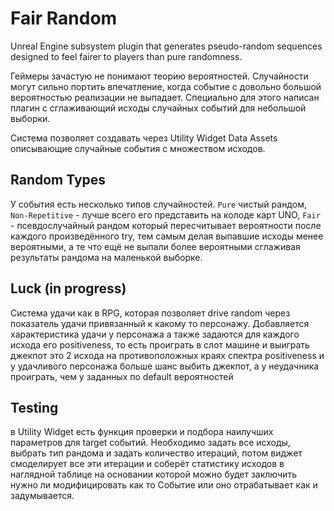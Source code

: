 # Fair Random
Unreal Engine subsystem plugin that generates pseudo-random sequences designed to feel fairer to players than pure randomness.

Геймеры зачастую не понимают теорию вероятностей. Случайности могут сильно портить впечатление, когда событие с довольно большой вероятностью реализации не выпадает. Специально для этого написан плагин с сглаживающий исходы случайных событий для небольшой выборки.

Система позволяет создавать через Utility Widget Data Assets описывающие случайные события с множеством исходов. 

## Random Types

У события есть несколько типов случайностей. `Pure` чистый рандом, `Non-Repetitive` - лучше всего его представить на колоде карт UNO,   `Fair` - псевдослучайный рандом который пересчитывает вероятности после каждого произведённого try, тем самым делая выпавшие исходы менее вероятными, а те что ещё не выпали более вероятными сглаживая результаты рандома на маленькой выборке.

## Luck (in progress)
Система удачи как в RPG, которая позволяет drive random через показатель удачи привязанный к какому то персонажу. Добавляется характеристика удачи у персонажа а также задаются для каждого исхода его positiveness, то есть проиграть в слот машине и выиграть джекпот это 2 исхода на противоположных краях спектра positiveness и у удачливого персонажа больше шанс выбить джекпот, а у неудачника проиграть, чем у заданных по default вероятностей

## Testing

в Utility Widget есть функция проверки и подбора наилучших параметров для target событий. Необходимо задать все исходы, выбрать тип рандома и задать количество итераций, потом виджет смоделирует все эти итерации и соберёт статистику исходов в наглядной таблице на основании которой можно будет заключить нужно ли модифицировать как то Событие или оно отрабатывает как и задумывается.